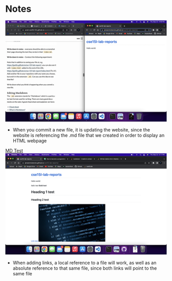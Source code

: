 # Notes
![](0-1.png)

- When you commit a new file, it is updating the website, since the website is referencing the .md file that we created in order to display an HTML webpage

[MD Test](test.md)
![](0-2.png)

- When adding links, a local reference to a file will work, as well as an absolute reference to that same file, since both links will point to the same file